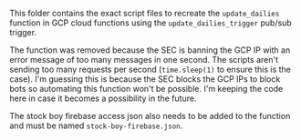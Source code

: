 This folder contains the exact script files to recreate the ```update_dailies``` function in GCP cloud functions using the ```update_dailies_trigger``` pub/sub trigger.

The function was removed because the SEC is banning the GCP IP with an error message of too many messages in one second. The scripts aren't sending too many requests per second (```time.sleep(1)``` to ensure this is the case). I'm guessing this is because the SEC blocks the GCP IPs to block bots so automating this function won't be possible. I'm keeping the code here in case it becomes a possibility in the future.

The stock boy firebase access json also needs to be added to the function and must be named ```stock-boy-firebase.json```.